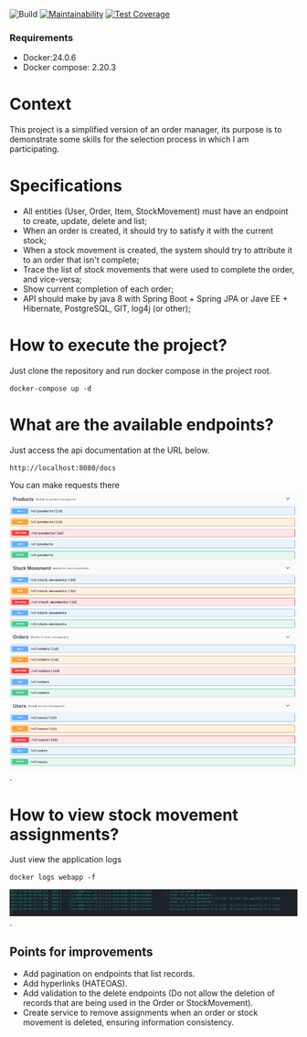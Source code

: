 ![Build](https://github.com/wesley-ramos/order_manager/workflows/Build/badge.svg)
[![Maintainability](https://api.codeclimate.com/v1/badges/344d9f04dbf51b59b015/maintainability)](https://codeclimate.com/github/wesley-ramos/order_manager/maintainability)
[![Test Coverage](https://api.codeclimate.com/v1/badges/344d9f04dbf51b59b015/test_coverage)](https://codeclimate.com/github/wesley-ramos/order_manager/test_coverage)

### Requirements
- Docker:24.0.6
- Docker compose: 2.20.3
  
# Context
This project is a simplified version of an order manager, its purpose is to demonstrate some skills for the selection process in which I am participating.

# Specifications
- All entities (User, Order, Item, StockMovement) must have an endpoint to create, update, delete and list;
- When an order is created, it should try to satisfy it with the current stock;
- When a stock movement is created, the system should try to attribute it to an order that isn't complete;
- Trace the list of stock movements that were used to complete the order, and vice-versa;
- Show current completion of each order;
- API should make by java 8 with Spring Boot + Spring JPA or Jave EE + Hibernate, PostgreSQL, GIT, log4j (or other);

# How to execute the project?
Just clone the repository and run docker compose in the project root.
```shell
docker-compose up -d
```
# What are the available endpoints?
Just access the api documentation at the URL below.
```shell
http://localhost:8080/docs
```
You can make requests there
![API](/docs/api.png).

# How to view stock movement assignments?
Just view the application logs
```shell
docker logs webapp -f
```
![API](/docs/logs.png).

## Points for improvements
- Add pagination on endpoints that list records.
- Add hyperlinks (HATEOAS).
- Add validation to the delete endpoints (Do not allow the deletion of records that are being used in the Order or StockMovement).
- Create service to remove assignments when an order or stock movement is deleted, ensuring information consistency.
